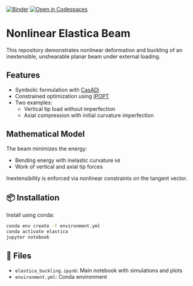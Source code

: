 [![Binder](https://mybinder.org/badge_logo.svg)](https://mybinder.org/v2/gh/cmaurini/nonlinear-elastica/HEAD)
[![Open in Codespaces](https://github.com/codespaces/badge.svg)](https://github.com/codespaces/new/?repo=cmaurini/nonlinear-elastica)


# Nonlinear Elastica Beam

This repository demonstrates nonlinear deformation and buckling of an inextensible, unshearable planar beam under external loading.

## Features

- Symbolic formulation with [CasADi](https://web.casadi.org/)
- Constrained optimization using [IPOPT](https://coin-or.github.io/Ipopt/)
- Two examples:
  - Vertical tip load without imperfection
  - Axial compression with initial curvature imperfection

## Mathematical Model

The beam minimizes the energy:

- Bending energy with inelastic curvature `k0`
- Work of vertical and axial tip forces

Inextensibility is enforced via nonlinear constraints on the tangent vector.

## 📦 Installation

Install using conda:

```bash
conda env create -f environment.yml
conda activate elastica
jupyter notebook
```

## 📁 Files

- `elastica_buckling.ipynb`: Main notebook with simulations and plots
- `environment.yml`: Conda environment
